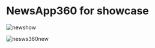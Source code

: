 # NewsApp360 for showcase

![newshow](https://user-images.githubusercontent.com/74000778/154792661-3c960ab4-7bb0-4aa7-a80c-6f099d72755e.png)



![nesws360new](https://user-images.githubusercontent.com/74000778/154792808-5090f278-4b2a-46a7-bd71-a882df4382e2.png)
